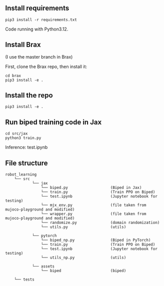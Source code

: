 ## Install requirements

```
pip3 install -r requirements.txt
```

Code running with Python3.12.

## Install Brax
(I use the master branch in Brax)

First, clone the Brax repo, then install it:
```
cd brax
pip3 install -e .
```

## Install the repo

```
pip3 install -e .
```

## Run biped training code in Jax

```
cd src/jax
python3 train.py
```
Inference: test.ipynb



## File structure

```
robot_learning
    └── src
            └── jax
                └── biped.py                   (Biped in Jax)
                └── train.py                   (Train PPO on Biped)
                └── test.ipynb                 (Jupyter notebook for testing)
                └── mjx_env.py                 (file taken from mujoco-playground and modified)
                └── wrapper.py                 (file taken from mujoco-playground and modified)
                └── randomize.py               (domain randomization)
                └── utils.py                   (utils)

            └── pytorch
                └── biped_np.py                (Biped in PyTorch)
                └── train.py                   (Train PPO on Biped)
                └── test.ipynb                 (Jupyter notebook for testing)
                └── utils_np.py                (utils)

            └── assets
                └── biped                      (biped)

    └── tests
```